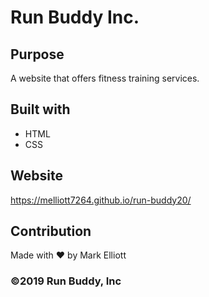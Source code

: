 # Run Buddy Inc.

## Purpose
A website that offers fitness training services.

## Built with
* HTML
* CSS

## Website
https://melliott7264.github.io/run-buddy20/

## Contribution
Made with :heart: by Mark Elliott

### ©️2019 Run Buddy, Inc
